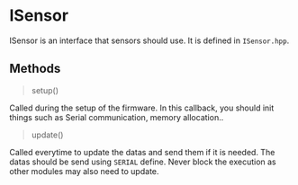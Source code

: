 
ISensor
=======

ISensor is an interface that sensors should use. It is defined in ``ISensor.hpp``.

Methods
-------

> setup()

Called during the setup of the firmware. In this callback, you should init things such as Serial communication, memory allocation..

> update()

Called everytime to update the datas and send them if it is needed. The datas should be send using ``SERIAL`` define. Never block the execution as other modules may also need to update.



